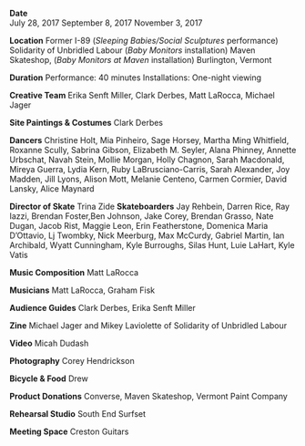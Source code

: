 **Date**   
July 28, 2017 
September 8, 2017
November 3, 2017

**Location**
Former I-89 (*Sleeping Babies/Social Sculptures* performance)
Solidarity of Unbridled Labour (*Baby Monitors* installation)
Maven Skateshop, (*Baby Monitors at Maven* installation)
Burlington, Vermont

**Duration**
Performance: 40 minutes
Installations: One-night viewing

**Creative Team** Erika Senft Miller, Clark Derbes, Matt LaRocca, Michael Jager

**Site Paintings & Costumes** Clark Derbes

**Dancers** Christine Holt, Mia Pinheiro, Sage Horsey, Martha Ming Whitfield, Roxanne Scully, Sabrina Gibson, Elizabeth M. Seyler, Alana Phinney, Annette Urbschat, Navah Stein, Mollie Morgan, Holly Chagnon, Sarah Macdonald, Mireya Guerra, Lydia Kern, Ruby LaBrusciano-Carris, Sarah Alexander, Joy Madden, Jill Lyons, Alison Mott, Melanie Centeno, Carmen Cormier, David Lansky, Alice Maynard

**Director of Skate** Trina Zide
**Skateboarders** Jay Rehbein, Darren Rice, Ray Iazzi, Brendan Foster,Ben Johnson, Jake Corey, Brendan Grasso, Nate Dugan, Jacob Rist, Maggie Leon, Erin Featherstone, Domenica Maria D’Ottavio, Lj Twombky, Nick Meerburg, Max McCurdy, Gabriel Martin, Ian Archibald, Wyatt Cunningham, Kyle Burroughs, Silas Hunt, Luie LaHart, Kyle Vatis
  
**Music Composition** Matt LaRocca

**Musicians** Matt LaRocca, Graham Fisk  

**Audience Guides** Clark Derbes, Erika Senft Miller    

**Zine** Michael Jager and Mikey Laviolette of Solidarity of Unbridled Labour

**Video** Micah Dudash  

**Photography** Corey Hendrickson  

**Bicycle & Food** Drew  

**Product Donations** Converse, Maven Skateshop, Vermont Paint Company  

**Rehearsal Studio** South End Surfset  

**Meeting Space** Creston Guitars

